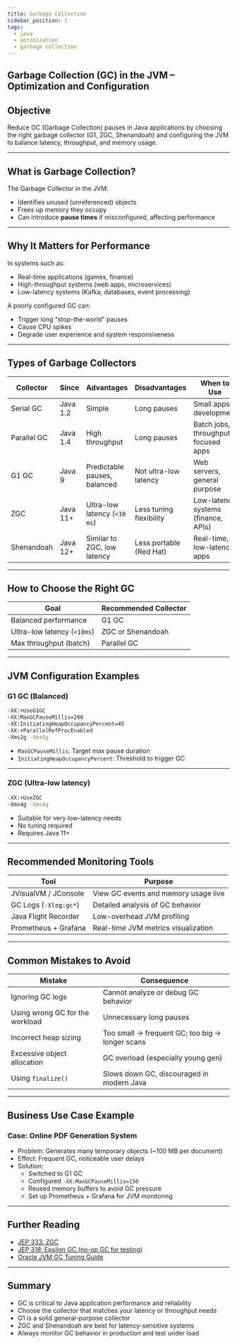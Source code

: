 ```yaml
---
title: Garbage Collection
sidebar_position: 1
tags:
  - java
  - optimization
  - garbage collection
---
```


## Garbage Collection (GC) in the JVM – Optimization and Configuration

## Objective

Reduce GC (Garbage Collection) pauses in Java applications by choosing the right garbage collector (G1, ZGC, Shenandoah) and configuring the JVM to balance latency, throughput, and memory usage.

---

## What is Garbage Collection?

The Garbage Collector in the JVM:
- Identifies unused (unreferenced) objects
- Frees up memory they occupy
- Can introduce **pause times** if misconfigured, affecting performance

---

## Why It Matters for Performance

In systems such as:
- Real-time applications (games, finance)
- High-throughput systems (web apps, microservices)
- Low-latency systems (Kafka, databases, event processing)

A poorly configured GC can:
- Trigger long "stop-the-world" pauses
- Cause CPU spikes
- Degrade user experience and system responsiveness

---

## Types of Garbage Collectors

| Collector     | Since   | Advantages                          | Disadvantages               | When to Use                         |
|---------------|---------|-------------------------------------|-----------------------------|-------------------------------------|
| Serial GC     | Java 1.2| Simple                              | Long pauses                 | Small apps, development             |
| Parallel GC   | Java 1.4| High throughput                     | Long pauses                 | Batch jobs, throughput-focused apps |
| G1 GC         | Java 9  | Predictable pauses, balanced        | Not ultra-low latency       | Web servers, general purpose        |
| ZGC           | Java 11+| Ultra-low latency (`<10 ms`)          | Less tuning flexibility     | Low-latency systems (finance, APIs) |
| Shenandoah    | Java 12+| Similar to ZGC, low latency         | Less portable (Red Hat)     | Real-time, low-latency apps         |

---

## How to Choose the Right GC

| Goal                     | Recommended Collector |
|--------------------------|------------------------|
| Balanced performance     | G1 GC                  |
| Ultra-low latency (`<10ms`)| ZGC or Shenandoah      |
| Max throughput (batch)   | Parallel GC            |

---

## JVM Configuration Examples

### G1 GC (Balanced)

```bash
-XX:+UseG1GC
-XX:MaxGCPauseMillis=200
-XX:InitiatingHeapOccupancyPercent=45
-XX:+ParallelRefProcEnabled
-Xms2g -Xmx4g
```

- `MaxGCPauseMillis`: Target max pause duration
- `InitiatingHeapOccupancyPercent`: Threshold to trigger GC

---

### ZGC (Ultra-low latency)

```bash
-XX:+UseZGC
-Xmx4g -Xms4g
```

- Suitable for very low-latency needs
- No tuning required
- Requires Java 11+

---

## Recommended Monitoring Tools

| Tool                  | Purpose                                   |
|-----------------------|-------------------------------------------|
| JVisualVM / JConsole  | View GC events and memory usage live      |
| GC Logs (`-Xlog:gc*`) | Detailed analysis of GC behavior          |
| Java Flight Recorder  | Low-overhead JVM profiling                |
| Prometheus + Grafana  | Real-time JVM metrics visualization       |

---

## Common Mistakes to Avoid

| Mistake                          | Consequence                         |
|----------------------------------|-------------------------------------|
| Ignoring GC logs                 | Cannot analyze or debug GC behavior |
| Using wrong GC for the workload  | Unnecessary long pauses             |
| Incorrect heap sizing            | Too small → frequent GC; too big → longer scans |
| Excessive object allocation      | GC overload (especially young gen)  |
| Using `finalize()`               | Slows down GC, discouraged in modern Java |

---

## Business Use Case Example

### Case: Online PDF Generation System

- Problem: Generates many temporary objects (~100 MB per document)
- Effect: Frequent GC, noticeable user delays
- Solution:
  - Switched to G1 GC
  - Configured `-XX:MaxGCPauseMillis=150`
  - Reused memory buffers to avoid GC pressure
  - Set up Prometheus + Grafana for JVM monitoring

---

## Further Reading

- [JEP 333: ZGC](https://openjdk.org/jeps/333)
- [JEP 318: Epsilon GC (no-op GC for testing)](https://openjdk.org/jeps/318)
- [Oracle JVM GC Tuning Guide](https://docs.oracle.com/javase/8/docs/technotes/guides/vm/gctuning/index.html)

---

## Summary

- GC is critical to Java application performance and reliability
- Choose the collector that matches your latency or throughput needs
- G1 is a solid general-purpose collector
- ZGC and Shenandoah are best for latency-sensitive systems
- Always monitor GC behavior in production and test under load
